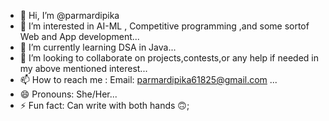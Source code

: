 - 👋 Hi, I’m @parmardipika
- 👀 I’m interested in AI-ML , Competitive programming ,and some sortof Web and App development...
- 🌱 I’m currently learning DSA in Java...
- 💞️ I’m looking to collaborate on projects,contests,or any help if needed in my above mentioned interest...
- 📫 How to reach me : Email: parmardipika61825@gmail.com  ...
- 😄 Pronouns: She/Her...
- ⚡ Fun fact: Can write with both hands 🙃; 

<!---
parmardipika/parmardipika is a ✨ special ✨ repository because its `README.md` (this file) appears on your GitHub profile.
You can click the Preview link to take a look at your changes.
--->
